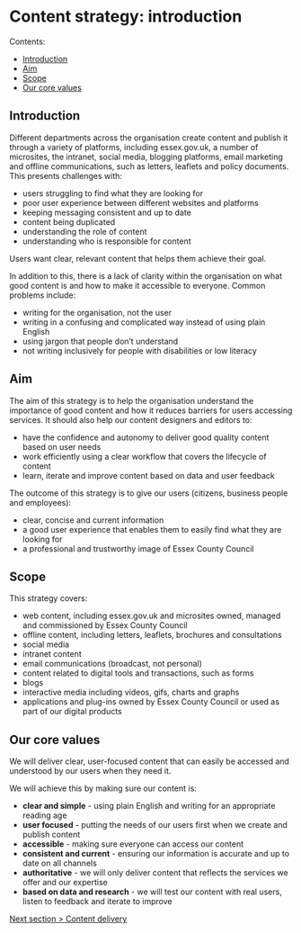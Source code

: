 # Content strategy: introduction

Contents:
- [Introduction](introduction)
- [Aim](aim)
- [Scope](scope)
- [Our core values](our-core-values)

## Introduction

Different departments across the organisation create content and publish it through a variety of platforms, including essex.gov.uk, a number of microsites, the intranet, social media, blogging platforms, email marketing and offline communications, such as letters, leaflets and policy documents.   
This presents challenges with:
- users struggling to find what they are looking for 
- poor user experience between different websites and platforms 
- keeping messaging consistent and up to date 
- content being duplicated
- understanding the role of content 
- understanding who is responsible for content 

Users want clear, relevant content that helps them achieve their goal.

In addition to this, there is a lack of clarity within the organisation on what good content is and how to make it accessible to everyone.    Common problems include:
- writing for the organisation, not the user
- writing in a confusing and complicated way instead of using plain English
- using jargon that people don’t understand
- not writing inclusively for people with disabilities or low literacy

## Aim

The aim of this strategy is to help the organisation understand the importance of good  content and how it reduces barriers for users accessing services.
It should also help our content designers and editors to:
- have the confidence and autonomy to deliver good quality content based on user needs
- work efficiently using a clear workflow that covers the lifecycle of content
- learn, iterate and improve content based on data and user feedback

The outcome of this strategy is to give our users (citizens, business people and employees):
- clear, concise and current information
- a good user experience that enables them to easily find what they are looking for
- a professional and trustworthy image of Essex County Council

## Scope

This strategy covers:
- web content, including essex.gov.uk and microsites owned, managed and commissioned by Essex County Council        
- offline content, including letters, leaflets, brochures and consultations
- social media
- intranet content  
- email communications (broadcast, not personal)
- content related to digital tools and transactions, such as forms
- blogs
- interactive media including videos, gifs,  charts and graphs  
- applications and plug-ins owned by Essex County Council or used as part of our digital products

## Our core  values

We will deliver clear, user-focused content that can easily be accessed and understood by our users when they need it.

We will achieve this by making sure our content is:
- **clear and simple** - using plain English and writing for an appropriate reading age
- **user focused** - putting the needs of our users first when we create and publish content
- **accessible** - making sure everyone can access our content
- **consistent and current** - ensuring our information is accurate and up to date on all channels
- **authoritative** - we will only deliver content that reflects the services we offer and our expertise
- **based on data and research** - we will test our content with real users, listen to feedback and iterate to improve

[Next section > Content delivery](#)
